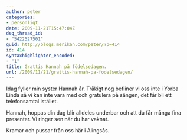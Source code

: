 ```yaml
---
author: peter
categories:
- personligt
date: 2009-11-21T15:47:04Z
dsq_thread_id:
- "5422527501"
guid: http://blogs.merikan.com/peter/?p=414
id: 414
syntaxhighlighter_encoded:
- "1"
title: Grattis Hannah på födelsedagen.
url: /2009/11/21/grattis-hannah-pa-fodelsedagen/
---
```


Idag fyller min syster Hannah år. Tråkigt nog befiiner vi oss inte i Yorba Linda så vi kan inte vara med och gratulera på sängen, det får bli ett telefonsamtal istället.

Hannah, hoppas din dag blir alldeles underbar och att du får många fina presenter. Vi ringer sen när du har vaknat.

Kramar och pussar från oss här i Alingsås.
